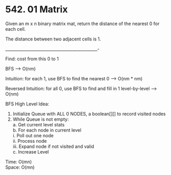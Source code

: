 # 542. 01 Matrix

Given an m x n binary matrix mat, return the distance of the nearest 0 for each cell.

The distance between two adjacent cells is 1.

_____________________________________________-

Find: cost from this 0 to 1

BFS --> O(nm)

Intuition: for each 1, use BFS to find the nearest 0 --> O(nm * nm)

Reversed Intuition: for all 0, use BFS to find and fill in 1 level-by-level --> O(nm)

BFS High Level Idea: <br>
1. Initialize Queue with ALL 0 NODES, a boolean[][] to record visited nodes <br>
2. While Queue is not empty: <br>
    a. Get current level stats <br>
    b. For each node in current level <br>
        i. Poll out one node <br>
        ii. Process node <br>
        iii. Expand node if not visited and valid <br>
    c. Increase Level <br>

Time: O(mn) <br>
Space: O(mn)
